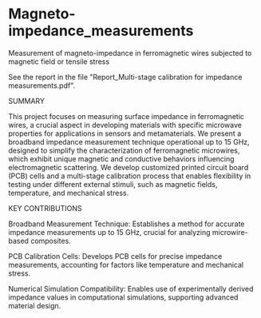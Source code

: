 # Magneto-impedance_measurements
Measurement of magneto-impedance in ferromagnetic wires subjected to magnetic field or tensile stress

See the report in the file "Report_Multi-stage calibration for impedance measurements.pdf". 

SUMMARY

This project focuses on measuring surface impedance in ferromagnetic wires, a crucial aspect in developing materials with specific microwave properties for applications in sensors and metamaterials. We present a broadband impedance measurement technique operational up to 15 GHz, designed to simplify the characterization of ferromagnetic microwires, which exhibit unique magnetic and conductive behaviors influencing electromagnetic scattering. We develop customized printed circuit board (PCB) cells and a multi-stage calibration process that enables flexibility in testing under different external stimuli, such as magnetic fields, temperature, and mechanical stress.

KEY CONTRIBUTIONS

  Broadband Measurement Technique: Establishes a method for accurate impedance measurements up to 15 GHz, crucial for analyzing microwire-based composites.

  PCB Calibration Cells: Develops PCB cells for precise impedance measurements, accounting for factors like temperature and mechanical stress.

  Numerical Simulation Compatibility: Enables use of experimentally derived impedance values in computational simulations, supporting advanced material design.
